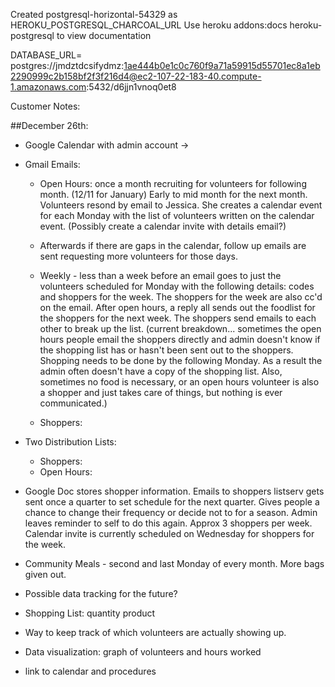Created postgresql-horizontal-54329 as HEROKU_POSTGRESQL_CHARCOAL_URL
Use heroku addons:docs heroku-postgresql to view documentation

DATABASE_URL=
postgres://jmdztdcsifydmz:1ae444b0e1c0c760f9a71a59915d55701ec8a1eb2290999c2b158bf2f3f216d4@ec2-107-22-183-40.compute-1.amazonaws.com:5432/d6jjn1vnoq0et8



Customer Notes:

##December 26th:
 - Google Calendar with admin account ->

 - Gmail Emails:
    - Open Hours: once a month recruiting for volunteers for following month. (12/11 for January) Early to mid month for the next month. Volunteers resond by email to Jessica. She creates a calendar event for each Monday with the list of volunteers written on the calendar event. (Possibly create a calendar invite with details email?)
    - Afterwards if there are gaps in the calendar, follow up emails are sent requesting more volunteers for those days.

    - Weekly - less than a week before an email goes to just the volunteers scheduled for Monday with the following details: codes and shoppers for the week.  The shoppers for the week are also cc'd on the email.  After open hours, a reply all sends out the foodlist for the shoppers for the next week.  The shoppers send emails to each other to break up the list. (current breakdown... sometimes the open hours people email the shoppers directly and admin doesn't know if the shopping list has or hasn't been sent out to the shoppers. Shopping needs to be done by the following Monday. As a result the admin often doesn't have a copy of the shopping list. Also, sometimes no food is necessary, or an open hours volunteer is also a shopper and just takes care of things, but nothing is ever communicated.)

    - Shoppers:


 - Two Distribution Lists:
    - Shoppers:  
    - Open Hours:

 - Google Doc stores shopper information.  Emails to shoppers listserv gets sent once a quarter to set schedule for the next quarter.  Gives people a chance to change their frequency or decide not to for a season. Admin leaves reminder to self to do this again. Approx 3 shoppers per week. Calendar invite is currently scheduled on Wednesday for shoppers for the week.

- Community Meals - second and last Monday of every month. More bags given out.

- Possible data tracking for the future?

- Shopping List: quantity product

- Way to keep track of which volunteers are actually showing up.

- Data visualization: graph of volunteers and hours worked

- link to calendar and procedures
